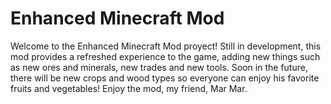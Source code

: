 # Enhanced Minecraft Mod
Welcome to the Enhanced Minecraft Mod proyect! Still in development, this mod provides a refreshed experience to the game, adding new things such as new ores and minerals, new trades and new tools. Soon in the future, there will be new crops and wood types so everyone can enjoy his favorite fruits and vegetables! Enjoy the mod, my friend,
  Mar Mar.
